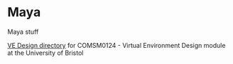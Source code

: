 # Maya
Maya stuff

[VE Design directory](https://github.com/Pentagram-45/Maya/tree/main/VE%20Design) for COMSM0124 - Virtual Environment Design module at the University of Bristol

